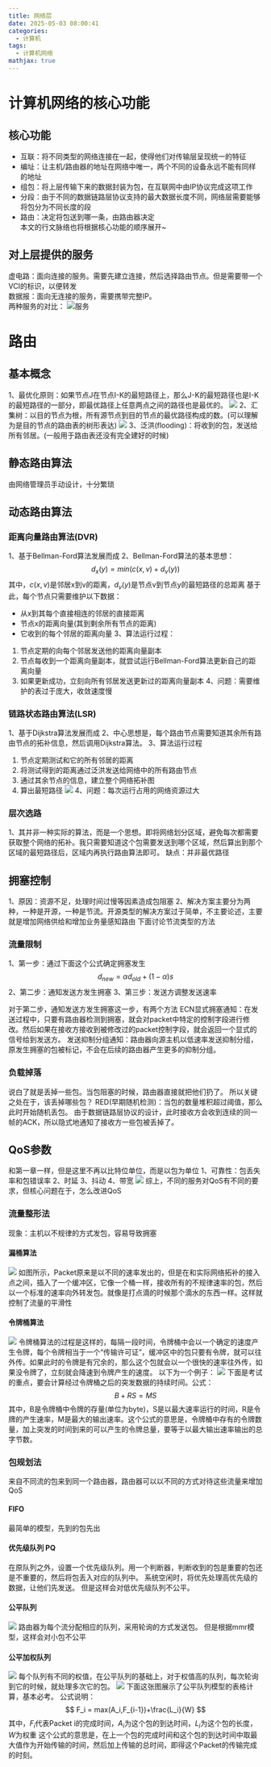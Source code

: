 ```yaml
---
title: 网络层
date: 2025-05-03 08:00:41
categories:
  - 计算机
tags:
  - 计算机网络
mathjax: true
---
```

# 计算机网络的核心功能  
## 核心功能  
- 互联：将不同类型的网络连接在一起，使得他们对传输层呈现统一的特征  
- 编址：让主机/路由器的地址在网络中唯一，两个不同的设备永远不能有同样的地址  
- 组包：将上层传输下来的数据封装为包，在互联网中由IP协议完成这项工作  
- 分段：由于不同的数据链路层协议支持的最大数据长度不同，网络层需要能够将包分为不同长度的段  
- 路由：决定将包送到哪一条，由路由器决定  
本文的行文脉络也将根据核心功能的顺序展开~  
## 对上层提供的服务
虚电路：面向连接的服务。需要先建立连接，然后选择路由节点。但是需要带一个VCI的标识，以便转发  
数据报：面向无连接的服务，需要携带完整IP。  
两种服务的对比：
![服务](/IMG/Pasted%20image%2020250509150208.png)
# 路由  
## 基本概念  
1、最优化原则：如果节点J在节点I-K的最短路径上，那么J-K的最短路径也是I-K的最短路径的一部分，即最优路径上任意两点之间的路径也是最优的。
![](/IMG/Pasted%20image%2020250509152038.png)
2、汇集树：以目的节点为根，所有源节点到目的节点的最优路径构成的数。(可以理解为是目的节点的路由表的树形表达)
![](/IMG/Pasted%20image%2020250509152331.png)
3、泛洪(flooding)：将收到的包，发送给所有邻居。(一般用于路由表还没有完全建好的时候)
## 静态路由算法
由网络管理员手动设计，十分繁琐
## 动态路由算法  
### 距离向量路由算法(DVR)
1、基于Bellman-Ford算法发展而成
2、Bellman-Ford算法的基本思想：$$
d_x(y) = min(c(x,v)+d_v(y))
$$其中，$c(x,v)$是邻居x到v的距离，$d_v(y)$是节点v到节点y的最短路径的总距离
基于此，每个节点只需要维护以下数据：
- 从x到其每个直接相连的邻居的直接距离
- 节点x的距离向量(其到剩余所有节点的距离)
- 它收到的每个邻居的距离向量
3、算法运行过程：
1) 节点定期的向每个邻居发送他的距离向量副本
2) 节点每收到一个距离向量副本，就尝试运行Bellman-Ford算法更新自己的距离向量
3) 如果更新成功，立刻向所有邻居发送更新过的距离向量副本
4、问题：需要维护的表过于庞大，收敛速度慢

### 链路状态路由算法(LSR)  
1、基于Dijkstra算法发展而成
2、中心思想是，每个路由节点需要知道其余所有路由节点的拓补信息，然后调用Dijkstra算法。
3、算法运行过程
1) 节点定期测试和它的所有邻居的距离
2) 将测试得到的距离通过泛洪发送给网络中的所有路由节点
3) 通过其余节点的信息，建立整个网络拓补图
4) 算出最短路径
![](/IMG/Pasted%20image%2020250509155650.png)
4、问题：每次运行占用的网络资源过大
### 层次选路
1、其并非一种实际的算法，而是一个思想。即将网络划分区域，避免每次都需要获取整个网络的拓补。我只需要知道这个包需要发送到哪个区域，然后算出到那个区域的最短路径后，区域内再执行路由算法即可。
缺点：并非最优路径
## 拥塞控制
1、原因：资源不足，处理时间过慢等因素造成包阻塞
2、解决方案主要分为两种，一种是开源，一种是节流。开源类型的解决方案过于简单，不主要论述，主要就是增加网络供给和增加业务量感知路由
下面讨论节流类型的方法
### 流量限制
1、第一步：通过下面这个公式确定拥塞发生$$d_{new} = \alpha d_{old}+(1-\alpha)s$$
2、第二步：通知发送方发生拥塞
3、第三步：发送方调整发送速率

对于第二步，通知发送方发生拥塞这一步，有两个方法
ECN显式拥塞通知：在发送过程中，只要有路由器检测到拥塞，就会对packet中特定的控制字段进行修改。然后如果在接收方接收到被修改过的packet控制字段，就会返回一个显式的信号给到发送方。
发送抑制分组通知：路由器向源主机以低速率发送抑制分组，原发生拥塞的包被标记，不会在后续的路由器产生更多的抑制分组。

### 负载掉落
说白了就是丢掉一些包。当包阻塞的时候，路由器直接就把他们扔了。
所以关键之处在于，该丢掉哪些包？
RED(早期随机检测)：当包的数量堆积超过阈值，那么此时开始随机丢包。
由于数据链路层协议的设计，此时接收方会收到连续的同一帧的ACK，所以隐式地通知了接收方一些包被丢掉了。

## QoS参数
和第一章一样，但是这里不再以比特位单位，而是以包为单位
1、可靠性：包丢失率和包错误率
2、时延
3、抖动
4、带宽
![](/IMG/Pasted%20image%2020250509164141.png)
综上，不同的服务对QoS有不同的要求，但核心问题在于，怎么改进QoS
### 流量整形法
现象：主机以不规律的方式发包，容易导致拥塞
#### 漏桶算法
![](/IMG/Pasted%20image%2020250509164523.png)
如图所示，Packet原来是以不同的速率发出的，但是在和实际网络拓补的接入点之间，插入了一个缓冲区，它像一个桶一样，接收所有的不规律速率的包，然后以一个标准的速率向外转发包。就像是打点滴的时候那个滴水的东西一样。这样就控制了流量的平滑性

#### 令牌桶算法
![](/IMG/Pasted%20image%2020250509164717.png)
令牌桶算法的过程是这样的，每隔一段时间，令牌桶中会以一个确定的速度产生令牌，每个令牌相当于一个“传输许可证”，缓冲区中的包只要有令牌，就可以往外传。如果此时的令牌是有冗余的，那么这个包就会以一个很快的速率往外传，如果没令牌了，立刻就会降速到令牌产生的速度。
以下为一个例子：
![](/IMG/Pasted%20image%2020250509165151.png)
下面是考试的重点，要会计算经过令牌桶之后的突发数据的持续时间。公式：$$B+RS = MS$$
其中，B是令牌桶中令牌的存量(单位为byte)，S是以最大速率运行的时间，R是令牌的产生速率，M是最大的输出速率。这个公式的意思是，令牌桶中存有的令牌数量，加上突发的时间到来的可以产生的令牌总量，要等于以最大输出速率输出的总字节数。

### 包规划法
来自不同流的包来到同一个路由器，路由器可以以不同的方式对待这些流量来增加QoS
#### FIFO
最简单的模型，先到的包先出

#### 优先级队列 PQ
在原队列之外，设置一个优先级队列。用一个判断器，判断收到的包是重要的包还是不重要的，然后将包丢入对应的队列中。
系统空闲时，将优先处理高优先级的数据，让他们先发送。
但是这样会对低优先级队列不公平。

#### 公平队列
![](/IMG/Pasted%20image%2020250509170211.png)
路由器为每个流分配相应的队列，采用轮询的方式发送包。
但是根据mmr模型，这样会对小包不公平

#### 公平加权队列
![](/IMG/Pasted%20image%2020250509170349.png)
每个队列有不同的权值，在公平队列的基础上，对于权值高的队列，每次轮询到它的时候，就处理多次它的包。
![](/IMG/Pasted%20image%2020250509170458.png)
下面这张图展示了公平队列模型的表格计算，基本必考。
公式说明：
$$
F_i = max(A_i,F_{i-1})+\frac{L_i}{W}
$$其中，$F_i$代表Packet i的完成时间，$A_i$为这个包的到达时间，$L_i$为这个包的长度，$W$为权重
这个公式的意思是，在上一个包的完成时间和这个包的到达时间中取最大值作为开始传输的时间，然后加上传输的总时间，即得这个Packet的传输完成的时刻。